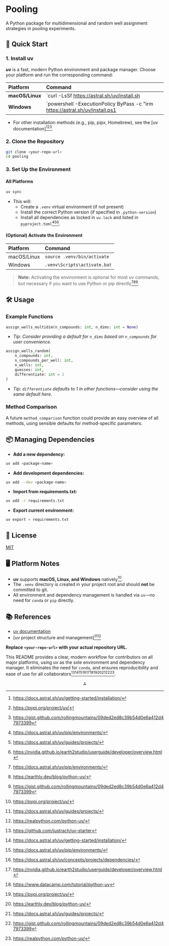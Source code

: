 # Pooling

A Python package for multidimensional and random well assignment strategies in pooling experiments.

## 🚀 Quick Start

### 1. **Install uv**

**uv** is a fast, modern Python environment and package manager.
Choose your platform and run the corresponding command:


| Platform | Command |
| :-- | :-- |
| **macOS/Linux** | `curl -LsSf https://astral.sh/uv/install.sh | sh` |
| **Windows** | `powershell -ExecutionPolicy ByPass -c "irm https://astral.sh/uv/install.ps1 | iex"` |

- For other installation methods (e.g., pip, pipx, Homebrew), see the [uv documentation][^1][^2][^3].


### 2. **Clone the Repository**

```bash
git clone <your-repo-url>
cd pooling
```


### 3. **Set Up the Environment**

#### **All Platforms**

```bash
uv sync
```

- This will:
    - Create a `.venv` virtual environment (if not present)
    - Install the correct Python version (if specified in `.python-version`)
    - Install all dependencies as locked in `uv.lock` and listed in `pyproject.toml`[^4][^5][^6].


#### **(Optional) Activate the Environment**

| Platform | Command |
| :-- | :-- |
| macOS/Linux | `source .venv/bin/activate` |
| Windows | `.venv\Scripts\activate.bat` |

> **Note:** Activating the environment is optional for most uv commands, but necessary if you want to use Python or pip directly[^4][^7][^3].

## 🛠️ Usage

### Example Functions

```python
assign_wells_multidim(n_compounds: int, n_dims: int = None)
```

- *Tip: Consider providing a default for `n_dims` based on `n_compounds` for user convenience.*

```python
assign_wells_random(
    n_compounds: int,
    n_compounds_per_well: int,
    n_wells: int,
    guesses: int,
    differentiate: int = 1
)
```

- *Tip: `differentiate` defaults to 1 in other functions—consider using the same default here.*


### Method Comparison

A future `method_comparison` function could provide an easy overview of all methods, using sensible defaults for method-specific parameters.

## 📦 Managing Dependencies

- **Add a new dependency:**

```bash
uv add <package-name>
```

- **Add development dependencies:**

```bash
uv add --dev <package-name>
```

- **Import from requirements.txt:**

```bash
uv add -r requirements.txt
```

- **Export current environment:**

```bash
uv export > requirements.txt
```


## 📝 License

[MIT](https://choosealicense.com/licenses/mit/)

## 🖥️ Platform Notes

- **uv** supports **macOS, Linux, and Windows** natively[^2].
- The `.venv` directory is created in your project root and should **not** be committed to git.
- All environment and dependency management is handled via `uv`—no need for `conda` or `pip` directly.


## 📚 References

- [uv documentation](https://docs.astral.sh/uv/)
- [uv project structure and management][^5][^8]

**Replace `<your-repo-url>` with your actual repository URL.**

This README provides a clear, modern workflow for contributors on all major platforms, using uv as the sole environment and dependency manager. It eliminates the need for `conda`, and ensures reproducibility and ease of use for all collaborators[^9][^1][^4][^10][^6][^11][^2][^7][^5][^3][^8].

<div style="text-align: center">⁂</div>

[^1]: https://docs.astral.sh/uv/getting-started/installation/

[^2]: https://pypi.org/project/uv/

[^3]: https://gist.github.com/rollingmountains/09ded2ed8c39b54d0e6a412d47973399

[^4]: https://docs.astral.sh/uv/pip/environments/

[^5]: https://docs.astral.sh/uv/guides/projects/

[^6]: https://nvidia.github.io/earth2studio/userguide/developer/overview.html

[^7]: https://earthly.dev/blog/python-uv/

[^8]: https://realpython.com/python-uv/

[^9]: https://github.com/justrach/uv-starter

[^10]: https://docs.astral.sh/uv/concepts/projects/dependencies/

[^11]: https://www.datacamp.com/tutorial/python-uv

[^12]: https://github.com/astral-sh/uv

[^13]: https://fossies.org/linux/uv/docs/concepts/projects.md

[^14]: https://www.youtube.com/watch?v=DJfu307daOQ

[^15]: https://ubuntushell.com/install-uv-python-package-manager/

[^16]: https://github.com/robert-mcdermott/uve

[^17]: https://simonwillison.net/2024/Oct/5/uv-with-github-actions-to-run-an-rss-to-readme-project/

[^18]: https://dev.to/lovestaco/say-hello-to-uv-a-fast-python-package-project-manager-written-in-rust-1gnf

[^19]: https://mac.install.guide/python/install-uv

[^20]: https://formulae.brew.sh/formula/uv

[^21]: https://www.youtube.com/watch?v=ZsN1-vvYP4c

[^22]: https://pimylifeup.com/installing-the-pip-alternative-uv-on-linux/

[^23]: https://docs.s3it.uzh.ch/general/uv/

[^24]: https://flocode.substack.com/p/044-python-environments-again-uv

[^25]: https://www.international.gc.ca/trade-commerce/controls-controles/reports-rapports/ebc_handbook-cce_manuel.aspx?lang=eng


